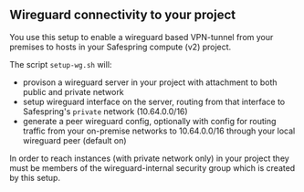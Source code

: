 Wireguard connectivity to your project
---------------------------------------

You use this setup to enable a wireguard based VPN-tunnel
from your premises to hosts in your Safespring compute (v2)
project.

The script `setup-wg.sh` will:

- provison a wireguard server in your project with attachment to both public and private network
- setup wireguard interface on the server, routing from that interface to Safespring's `private` network (10.64.0.0/16)
- generate a peer wireguard config, optionally with config for routing traffic from your on-premise networks to 10.64.0.0/16 through your local wireguard peer (default on) 

In order to reach instances (with private network only) in your project they must be members of the wireguard-internal security group which is created by this setup.
